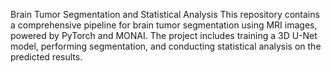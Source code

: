 Brain Tumor Segmentation and Statistical Analysis
This repository contains a comprehensive pipeline for brain tumor segmentation using MRI images, powered by PyTorch and MONAI. The project includes training a 3D U-Net model, performing segmentation, and conducting statistical analysis on the predicted results.
